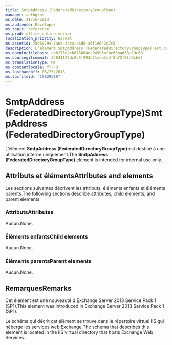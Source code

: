 ```yaml
---
title: SmtpAddress (FederatedDirectoryGroupType)
manager: sethgros
ms.date: 11/16/2014
ms.audience: Developer
ms.topic: reference
ms.prod: office-online-server
localization_priority: Normal
ms.assetid: 78b69794-7aea-4cca-a6d8-a6f1e642c7c5
description: L’élément SmtpAddress (FederatedDirectoryGroupType) est destiné à une utilisation interne uniquement.
ms.openlocfilehash: cb0f73d2cb673864ec949b3af4c66bad38a19c60
ms.sourcegitcommit: 34041125dc8c5f993b21cebfc4f8b72f0fd2cb6f
ms.translationtype: MT
ms.contentlocale: fr-FR
ms.lasthandoff: 06/25/2018
ms.locfileid: "19829510"
---
```

# <a name="smtpaddress-federateddirectorygrouptype"></a><span data-ttu-id="69e21-103">SmtpAddress (FederatedDirectoryGroupType)</span><span class="sxs-lookup"><span data-stu-id="69e21-103">SmtpAddress (FederatedDirectoryGroupType)</span></span>

<span data-ttu-id="69e21-104">L’élément **SmtpAddress (FederatedDirectoryGroupType)** est destiné à une utilisation interne uniquement.</span><span class="sxs-lookup"><span data-stu-id="69e21-104">The **SmtpAddress (FederatedDirectoryGroupType)** element is intended for internal use only.</span></span> 

## <a name="attributes-and-elements"></a><span data-ttu-id="69e21-105">Attributs et éléments</span><span class="sxs-lookup"><span data-stu-id="69e21-105">Attributes and elements</span></span>

<span data-ttu-id="69e21-106">Les sections suivantes décrivent les attributs, éléments enfants et éléments parents.</span><span class="sxs-lookup"><span data-stu-id="69e21-106">The following sections describe attributes, child elements, and parent elements.</span></span>
  
### <a name="attributes"></a><span data-ttu-id="69e21-107">Attributs</span><span class="sxs-lookup"><span data-stu-id="69e21-107">Attributes</span></span>

<span data-ttu-id="69e21-108">Aucun.</span><span class="sxs-lookup"><span data-stu-id="69e21-108">None.</span></span>
  
### <a name="child-elements"></a><span data-ttu-id="69e21-109">Éléments enfants</span><span class="sxs-lookup"><span data-stu-id="69e21-109">Child elements</span></span>

<span data-ttu-id="69e21-110">Aucun.</span><span class="sxs-lookup"><span data-stu-id="69e21-110">None.</span></span>
  
### <a name="parent-elements"></a><span data-ttu-id="69e21-111">Éléments parents</span><span class="sxs-lookup"><span data-stu-id="69e21-111">Parent elements</span></span>

<span data-ttu-id="69e21-112">Aucun.</span><span class="sxs-lookup"><span data-stu-id="69e21-112">None.</span></span>
  
## <a name="remarks"></a><span data-ttu-id="69e21-113">Remarques</span><span class="sxs-lookup"><span data-stu-id="69e21-113">Remarks</span></span>

<span data-ttu-id="69e21-114">Cet élément est une nouveauté d'Exchange Server 2013 Service Pack 1 (SP1).</span><span class="sxs-lookup"><span data-stu-id="69e21-114">This element was introduced in Exchange Server 2013 Service Pack 1 (SP1).</span></span>
  
<span data-ttu-id="69e21-115">Le schéma qui décrit cet élément se trouve dans le répertoire virtuel IIS qui héberge les services web Exchange.</span><span class="sxs-lookup"><span data-stu-id="69e21-115">The schema that describes this element is located in the IIS virtual directory that hosts Exchange Web Services.</span></span>
  

